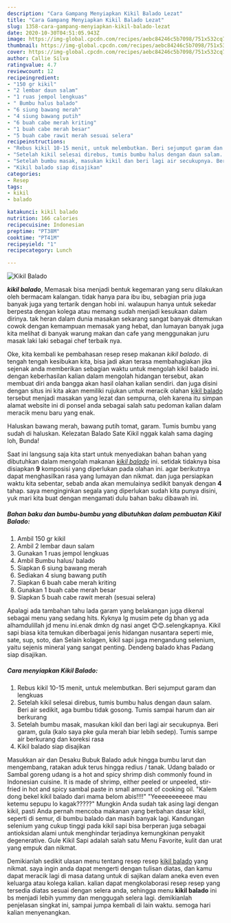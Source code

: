 ```yaml
---
description: "Cara Gampang Menyiapkan Kikil Balado Lezat"
title: "Cara Gampang Menyiapkan Kikil Balado Lezat"
slug: 1358-cara-gampang-menyiapkan-kikil-balado-lezat
date: 2020-10-30T04:51:05.943Z
image: https://img-global.cpcdn.com/recipes/aebc84246c5b7098/751x532cq70/kikil-balado-foto-resep-utama.jpg
thumbnail: https://img-global.cpcdn.com/recipes/aebc84246c5b7098/751x532cq70/kikil-balado-foto-resep-utama.jpg
cover: https://img-global.cpcdn.com/recipes/aebc84246c5b7098/751x532cq70/kikil-balado-foto-resep-utama.jpg
author: Callie Silva
ratingvalue: 4.7
reviewcount: 12
recipeingredient:
- "150 gr kikil"
- "2 lembar daun salam"
- "1 ruas jempol lengkuas"
- " Bumbu halus balado"
- "6 siung bawang merah"
- "4 siung bawang putih"
- "6 buah cabe merah kriting"
- "1 buah cabe merah besar"
- "5 buah cabe rawit merah sesuai selera"
recipeinstructions:
- "Rebus kikil 10-15 menit, untuk melembutkan. Beri sejumput garam dan lengkuas"
- "Setelah kikil selesai direbus, tumis bumbu halus dengan daun salam. Beri air sedikit, aga bumbu tidak gosong. Tumis sampai harum dan air berkurang"
- "Setelah bumbu masak, masukan kikil dan beri lagi air secukupnya. Beri garam, gula (kalo saya pke gula merah biar lebih sedep). Tumis sampe air berkurang dan koreksi rasa"
- "Kikil balado siap disajikan"
categories:
- Resep
tags:
- kikil
- balado

katakunci: kikil balado 
nutrition: 166 calories
recipecuisine: Indonesian
preptime: "PT38M"
cooktime: "PT41M"
recipeyield: "1"
recipecategory: Lunch

---
```



![Kikil Balado](https://img-global.cpcdn.com/recipes/aebc84246c5b7098/751x532cq70/kikil-balado-foto-resep-utama.jpg)

<b><i>kikil balado</i></b>, Memasak bisa menjadi bentuk kegemaran yang seru dilakukan oleh bermacam kalangan. tidak hanya para ibu ibu, sebagian pria juga banyak juga yang tertarik dengan hobi ini. walaupun hanya untuk sekedar berpesta dengan kolega atau memang sudah menjadi kesukaan dalam dirinya. tak heran dalam dunia masakan sekarang sangat banyak ditemukan cowok dengan kemampuan memasak yang hebat, dan lumayan banyak juga kita melihat di banyak warung makan dan cafe yang menggunakan juru masak laki laki sebagai chef terbaik nya.

Oke, kita kembali ke pembahasan resep resep makanan <i>kikil balado</i>. di tengah tengah kesibukan kita, bisa jadi akan terasa membahagiakan jika sejenak anda memberikan sebagian waktu untuk mengolah kikil balado ini. dengan keberhasilan kalian dalam mengolah hidangan tersebut, akan membuat diri anda bangga akan hasil olahan kalian sendiri. dan juga disini dengan situs ini kita akan memiliki rujukan untuk meracik olahan <u>kikil balado</u> tersebut menjadi masakan yang lezat dan sempurna, oleh karena itu simpan alamat website ini di ponsel anda sebagai salah satu pedoman kalian dalam meracik menu baru yang enak.

Haluskan bawang merah, bawang putih tomat, garam. Tumis bumbu yang sudah di haluskan. Kelezatan Balado Sate Kikil nggak kalah sama daging loh, Bunda!


Saat ini langsung saja kita start untuk menyediakan bahan bahan yang dibutuhkan dalam mengolah makanan <u><i>kikil balado</i></u> ini. setidak tidaknya bisa disiapkan <b>9</b> komposisi yang diperlukan pada olahan ini. agar berikutnya dapat menghasilkan rasa yang lumayan dan nikmat. dan juga persiapkan waktu kita sebentar, sebab anda akan memulainya sedikit banyak dengan <b>4</b> tahap. saya menginginkan segala yang diperlukan sudah kita punya disini, yuk mari kita buat dengan mengamati dulu bahan baku dibawah ini.

<!--inarticleads1-->

##### Bahan baku dan bumbu-bumbu yang dibutuhkan dalam pembuatan Kikil Balado:

1. Ambil 150 gr kikil
1. Ambil 2 lembar daun salam
1. Gunakan 1 ruas jempol lengkuas
1. Ambil  Bumbu halus/ balado
1. Siapkan 6 siung bawang merah
1. Sediakan 4 siung bawang putih
1. Siapkan 6 buah cabe merah kriting
1. Gunakan 1 buah cabe merah besar
1. Siapkan 5 buah cabe rawit merah (sesuai selera)


Apalagi ada tambahan tahu lada garam yang belakangan juga dikenal sebagai menu yang sedang hits. Kyknya lg musim pete dg bhan yg ada alhamdulillah jd menu ini.enak dmkn dg nasi anget 😊😊.selengkapnya. Kikil sapi biasa kita temukan diberbagai jenis hidangan nusantara seperti mie, sate, sup, soto, dan Selain kolagen, kikil sapi juga mengandung selenium, yaitu sejenis mineral yang sangat penting. Dendeng balado khas Padang siap disajikan. 

<!--inarticleads2-->

##### Cara menyiapkan Kikil Balado:

1. Rebus kikil 10-15 menit, untuk melembutkan. Beri sejumput garam dan lengkuas
1. Setelah kikil selesai direbus, tumis bumbu halus dengan daun salam. Beri air sedikit, aga bumbu tidak gosong. Tumis sampai harum dan air berkurang
1. Setelah bumbu masak, masukan kikil dan beri lagi air secukupnya. Beri garam, gula (kalo saya pke gula merah biar lebih sedep). Tumis sampe air berkurang dan koreksi rasa
1. Kikil balado siap disajikan


Masukkan air dan Desaku Bubuk Balado aduk hingga bumbu larut dan mengembang, ratakan aduk terus hingga redius / tanak. Udang balado or Sambal goreng udang is a hot and spicy shrimp dish commonly found in Indonesian cuisine. It is made of shrimp, either peeled or unpeeled, stir-fried in hot and spicy sambal paste in small amount of cooking oil. &#34;Kalem dong bekel kikil balado dari mama belom abis!!!!&#34; &#34;Yeeeeeeeeeee mau ketemu sepupu lo kagak?????&#34; Mungkin Anda sudah tak asing lagi dengan kikil, pasti Anda pernah mencoba makanan yang berbahan dasar kikil, seperti di semur, di bumbu balado dan masih banyak lagi. Kandungan selenium yang cukup tinggi pada kikil sapi bisa berperan juga sebagai antioksidan alami untuk menghindar terjadinya kemungkinan penyakit degenerative. Gule Kikil Sapi adalah salah satu Menu Favorite, kulit dan urat yang empuk dan nikmat. 

Demikianlah sedikit ulasan menu tentang resep resep <u>kikil balado</u> yang nikmat. saya ingin anda dapat mengerti dengan tulisan diatas, dan kamu dapat meracik lagi di masa datang untuk di sajikan dalam aneka even even keluarga atau kolega kalian. kalian dapat mengkolaborasi resep resep yang tersedia diatas sesuai dengan selera anda, sehingga menu <b>kikil balado</b> ini bs menjadi lebih yummy dan menggugah selera lagi. demikianlah penjelasan singkat ini, sampai jumpa kembali di lain waktu. semoga hari kalian menyenangkan.
